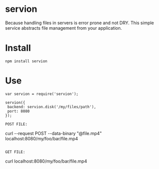 # servion

Because handling files in servers is error prone and not DRY. This simple service abstracts file management from
your application.


# Install

```npm install servion```


# Use

```
var servion = require('servion');

servion({
 backend: servion.disk('/my/files/path'),
 port: 8080 
});

POST FILE:
```
curl --request POST --data-binary "@file.mp4" localhost:8080/my/foo/bar/file.mp4
```

GET FILE:
```
curl localhost:8080/my/foo/bar/file.mp4
```

